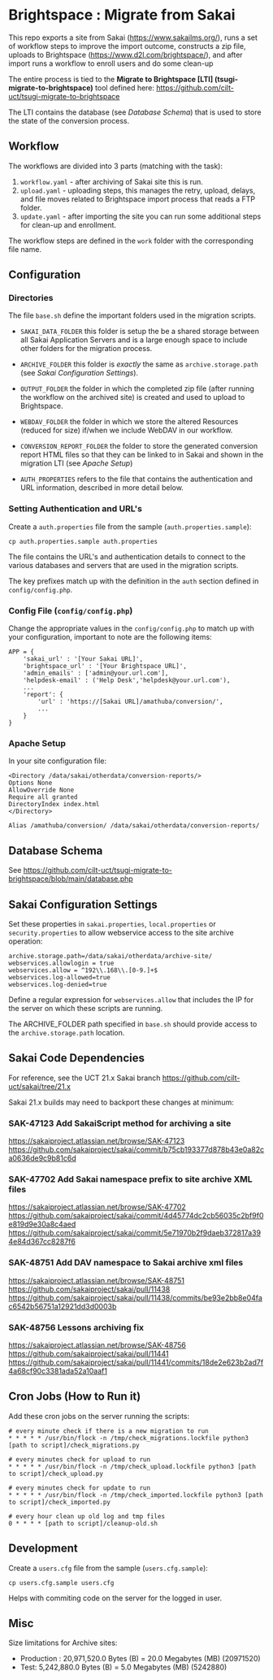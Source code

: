 
# Brightspace : Migrate from Sakai  
This repo exports a site from Sakai (https://www.sakailms.org/), runs a set of workflow steps to improve the import outcome, constructs a zip file, uploads to Brightspace (https://www.d2l.com/brightspace/), and after import runs a workflow to enroll users and do some clean-up

The entire process is tied to the **Migrate to Brightspace [LTI] (tsugi-migrate-to-brightspace)** tool defined here: https://github.com/cilt-uct/tsugi-migrate-to-brightspace
 
 The LTI contains the database (see *Database Schema*) that is used to store the state of the conversion process.
 
## Workflow
The workflows are divided into 3 parts (matching with the task):

 1. `workflow.yaml` - after archiving of Sakai site this is run.
 2. `upload.yaml` - uploading steps, this manages the retry, upload, delays, and file moves related to Brightspace import process that reads a FTP folder.
 3. `update.yaml` - after importing the site you can run some additional steps for clean-up and enrollment.

The workflow steps are defined in the `work` folder with the corresponding file name.

## Configuration

### Directories
The file `base.sh` define the important folders used in the migration scripts.
 
-  `SAKAI_DATA_FOLDER` this folder is setup the be a shared storage between all Sakai Application Servers and is a large enough space to include other folders for the migration process.

-  `ARCHIVE_FOLDER` this folder is *exactly* the same as `archive.storage.path` (see *Sakai Configuration Settings*).

-  `OUTPUT_FOLDER` the folder in which the completed zip file (after running the workflow on the archived site) is created and used to upload to Brightspace.

-  `WEBDAV_FOLDER` the folder in which we store the altered Resources (reduced for size) if/when we include WebDAV in our workflow.

-  `CONVERSION_REPORT_FOLDER` the folder to store the generated conversion report HTML files so that they can be linked to in Sakai and shown in the migration LTI (see *Apache Setup*)

-  `AUTH_PROPERTIES` refers to the file that contains the authentication and URL information, described in more detail below.

### Setting Authentication and URL's
Create a `auth.properties` file from the sample (`auth.properties.sample`):
```
cp auth.properties.sample auth.properties
```
The file contains the URL's and authentication details to connect to the various databases and servers that are used in the migration scripts.

The key prefixes match up with the definition in the `auth` section defined in `config/config.php`.

### Config File (`config/config.php`)

Change the appropriate values in the `config/config.php` to match up with your configuration, important to note are the following items:

```
APP = {
	'sakai_url' : '[Your Sakai URL]',
	'brightspace_url' : '[Your Brightspace URL]',
	'admin_emails' : ['admin@your.url.com'],
	'helpdesk-email' : ('Help Desk','helpdesk@your.url.com'),
	...
	'report': {
		'url' : 'https://[Sakai URL]/amathuba/conversion/',
		...
	}
}
```

### Apache Setup
In your site configuration file:
```
<Directory /data/sakai/otherdata/conversion-reports/>
Options None
AllowOverride None
Require all granted
DirectoryIndex index.html
</Directory>

Alias /amathuba/conversion/ /data/sakai/otherdata/conversion-reports/
```

## Database Schema
See https://github.com/cilt-uct/tsugi-migrate-to-brightspace/blob/main/database.php

## Sakai Configuration Settings
Set these properties in `sakai.properties`, `local.properties` or `security.properties` to allow webservice access to the site archive operation:
```
archive.storage.path=/data/sakai/otherdata/archive-site/
webservices.allowlogin = true
webservices.allow = ^192\\.168\\.[0-9.]+$
webservices.log-allowed=true
webservices.log-denied=true
```

Define a regular expression for `webservices.allow` that includes the IP for the server on which these scripts are running.
  
The ARCHIVE_FOLDER path specified in `base.sh` should provide access to the `archive.storage.path` location.

## Sakai Code Dependencies
For reference, see the UCT 21.x Sakai branch https://github.com/cilt-uct/sakai/tree/21.x
 
Sakai 21.x builds may need to backport these changes at minimum:

### SAK-47123 Add SakaiScript method for archiving a site
https://sakaiproject.atlassian.net/browse/SAK-47123
https://github.com/sakaiproject/sakai/commit/b75cb193377d878b43e0a82ca0636de9c9b81c6d

### SAK-47702 Add Sakai namespace prefix to site archive XML files
https://sakaiproject.atlassian.net/browse/SAK-47702
https://github.com/sakaiproject/sakai/commit/4d45774dc2cb56035c2bf9f0e819d9e30a8c4aed
https://github.com/sakaiproject/sakai/commit/5e71970b2f9daeb372817a394e84d367cc8287f6

### SAK-48751 Add DAV namespace to Sakai archive xml files
https://sakaiproject.atlassian.net/browse/SAK-48751
https://github.com/sakaiproject/sakai/pull/11438
https://github.com/sakaiproject/sakai/pull/11438/commits/be93e2bb8e04fac6542b56751a12921dd3d0003b

### SAK-48756 Lessons archiving fix
https://sakaiproject.atlassian.net/browse/SAK-48756
https://github.com/sakaiproject/sakai/pull/11441
https://github.com/sakaiproject/sakai/pull/11441/commits/18de2e623b2ad7f4a68cf90c3381ada52a10aaf1

## Cron Jobs (How to Run it)
Add these cron jobs on the server running the scripts:
```
# every minute check if there is a new migration to run
* * * * * /usr/bin/flock -n /tmp/check_migrations.lockfile python3 [path to script]/check_migrations.py

# every minutes check for upload to run
* * * * * /usr/bin/flock -n /tmp/check_upload.lockfile python3 [path to script]/check_upload.py

# every minutes check for update to run
* * * * * /usr/bin/flock -n /tmp/check_imported.lockfile python3 [path to script]/check_imported.py

# every hour clean up old log and tmp files
0 * * * * [path to script]/cleanup-old.sh
```

## Development
Create a `users.cfg` file from the sample (`users.cfg.sample`):
```
cp users.cfg.sample users.cfg
```

Helps with commiting code on the server for the logged in user.

## Misc
Size limitations for Archive sites:
- Production : 20,971,520.0 Bytes (B) = 20.0 Megabytes (MB) (20971520)
- Test: 5,242,880.0 Bytes (B) = 5.0 Megabytes (MB) (5242880)